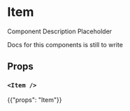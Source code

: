 # Item

<p class="description">Component Description Placeholder</p>

Docs for this components is still to write

## Props

### `<Item />`

{{"props": "Item"}}